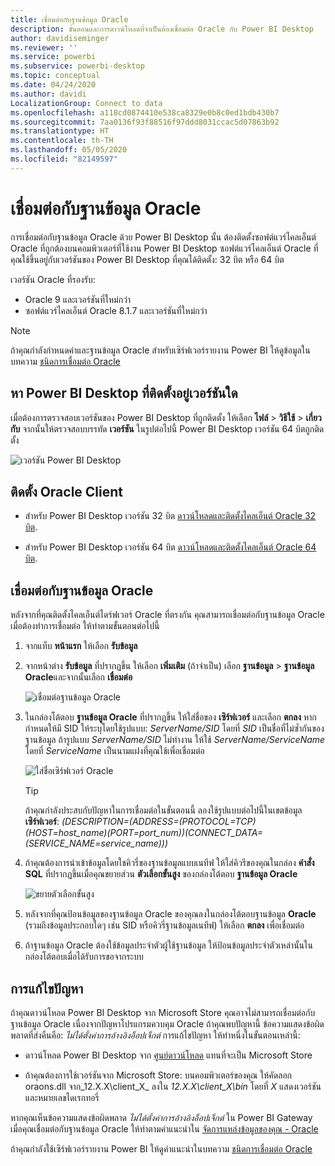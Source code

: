 ```yaml
---
title: เชื่อมต่อกับฐานข้อมูล Oracle
description: ขั้นตอนและการดาวน์โหลดที่จำเป็นต้องเชื่อมต่อ Oracle กับ Power BI Desktop
author: davidiseminger
ms.reviewer: ''
ms.service: powerbi
ms.subservice: powerbi-desktop
ms.topic: conceptual
ms.date: 04/24/2020
ms.author: davidi
LocalizationGroup: Connect to data
ms.openlocfilehash: a118cd0874410e538ca8329e0b8c0ed1bdb430b7
ms.sourcegitcommit: 7aa0136f93f88516f97ddd8031ccac5d07863b92
ms.translationtype: HT
ms.contentlocale: th-TH
ms.lasthandoff: 05/05/2020
ms.locfileid: "82149597"
---
```

# <a name="connect-to-an-oracle-database"></a>เชื่อมต่อกับฐานข้อมูล Oracle
การเชื่อมต่อกับฐานข้อมูล Oracle ด้วย Power BI Desktop นั้น ต้องติดตั้งซอฟต์แวร์ไคลเอ็นต์ Oracle ที่ถูกต้องบนคอมพิวเตอร์ที่ใช้งาน Power BI Desktop ซอฟต์แวร์ไคลเอ็นต์ Oracle ที่คุณใช้ขึ้นอยู่กับเวอร์ชันของ Power BI Desktop ที่คุณได้ติดตั้ง: 32 บิต หรือ 64 บิต

เวอร์ชัน Oracle ที่รองรับ: 
- Oracle 9 และเวอร์ชันที่ใหม่กว่า
- ซอฟต์แวร์ไคลเอ็นต์ Oracle 8.1.7 และเวอร์ชันที่ใหม่กว่า

> [!NOTE]
> ถ้าคุณกำลังกำหนดค่าและฐานข้อมูล Oracle สำหรับเซิร์ฟเวอร์รายงาน Power BI ให้ดูข้อมูลในบทความ [ชนิดการเชื่อมต่อ Oracle](https://docs.microsoft.com/sql/reporting-services/report-data/oracle-connection-type-ssrs?view=sql-server-ver15) 


## <a name="determining-which-version-of-power-bi-desktop-is-installed"></a>หา Power BI Desktop ที่ติดตั้งอยู่เวอร์ชันใด
เมื่อต้องการตรวจสอบเวอร์ชันของ Power BI Desktop ที่ถูกติดตั้ง ให้เลือก **ไฟล์** > **วิธีใช้** > **เกี่ยวกับ** จากนั้นให้ตรวจสอบบรรทัด **เวอร์ชัน** ในรูปต่อไปนี้ Power BI Desktop เวอร์ชัน 64 บิตถูกติดตั้ง

![เวอร์ชัน Power BI Desktop](media/desktop-connect-oracle-database/connect-oracle-database_1.png)

## <a name="installing-the-oracle-client"></a>ติดตั้ง Oracle Client
- สำหรับ Power BI Desktop เวอร์ชัน 32 บิต [ดาวน์โหลดและติดตั้งไคลเอ็นต์ Oracle 32 บิต](https://www.oracle.com/technetwork/topics/dotnet/utilsoft-086879.html).

- สำหรับ Power BI Desktop เวอร์ชัน 64 บิต [ดาวน์โหลดและติดตั้งไคลเอ็นต์ Oracle 64 บิต](https://www.oracle.com/technetwork/database/windows/downloads/index-090165.html).

## <a name="connect-to-an-oracle-database"></a>เชื่อมต่อกับฐานข้อมูล Oracle
หลังจากที่คุณติดตั้งไคลเอ็นต์ไดร์ฟเวอร์ Oracle ที่ตรงกัน คุณสามารถเชื่อมต่อกับฐานข้อมูล Oracle เมื่อต้องทำการเชื่อมต่อ ให้ทำตามขั้นตอนต่อไปนี้

1. จากแท็บ **หน้าแรก** ให้เลือก **รับข้อมูล** 

2. จากหน้าต่าง **รับข้อมูล** ที่ปรากฏขึ้น ให้เลือก **เพิ่มเติม** (ถ้าจำเป็น) เลือก **ฐานข้อมูล** > **ฐานข้อมูล Oracle**และจากนั้นเลือก **เชื่อมต่อ**
   
   ![เชื่อมต่อฐานข้อมูล Oracle](media/desktop-connect-oracle-database/connect-oracle-database_2.png)
2. ในกล่องโต้ตอบ **ฐานข้อมูล Oracle** ที่ปรากฏขึ้น ให้ใส่ชื่อของ **เซิร์ฟเวอร์** และเลือก **ตกลง** หากกำหนดให้มี SID ให้ระบุโดยใช้รูปแบบ: *ServerName/SID* โดยที่ *SID* เป็นชื่อที่ไม่ซ้ำกันของฐานข้อมูล ถ้ารูปแบบ *ServerName/SID* ไม่ทำงาน ให้ใช้ *ServerName/ServiceName* โดยที่ *ServiceName* เป็นนามแฝงที่คุณใช้เพื่อเชื่อมต่อ


   ![ใส่ชื่อเซิร์ฟเวอร์ Oracle](media/desktop-connect-oracle-database/connect-oracle-database_3.png)

   > [!TIP]
   > ถ้าคุณกำลังประสบกับปัญหาในการเชื่อมต่อในขั้นตอนนี้ ลองใช้รูปแบบต่อไปนี้ในเขตข้อมูล **เซิร์ฟเวอร์**: *(DESCRIPTION=(ADDRESS=(PROTOCOL=TCP)(HOST=host_name)(PORT=port_num))(CONNECT_DATA=(SERVICE_NAME=service_name)))*
   
3. ถ้าคุณต้องการนำเข้าข้อมูลโดยใชคิวรี่ของฐานข้อมูลแบบเนทีฟ ให้ใส่คิวรีของคุณในกล่อง **คำสั่ง SQL** ที่ปรากฏขึ้นเมื่อคุณขยายส่วน **ตัวเลือกขั้นสูง** ของกล่องโต้ตอบ **ฐานข้อมูล Oracle**
   
   ![ขยายตัวเลือกขั้นสูง](media/desktop-connect-oracle-database/connect-oracle-database_4.png)
4. หลังจากที่คุณป้อนข้อมูลของฐานข้อมูล Oracle ของคุณลงในกล่องโต้ตอบฐานข้อมูล **Oracle** (รวมถึงข้อมูลประกอบใดๆ เช่น SID หรือคิวรี่ฐานข้อมูลเนทีฟ) ให้เลือก **ตกลง** เพื่อเชื่อมต่อ
5. ถ้าฐานข้อมูล Oracle ต้องใช้ข้อมูลประจำตัวผู้ใช้ฐานข้อมูล ให้ป้อนข้อมูลประจำตัวเหล่านั้นในกล่องโต้ตอบเมื่อได้รับการขอจากระบบ


## <a name="troubleshooting"></a>การแก้ไขปัญหา

ถ้าคุณดาวน์โหลด Power BI Desktop จาก Microsoft Store คุณอาจไม่สามารถเชื่อมต่อกับฐานข้อมูล Oracle เนื่องจากปัญหาโปรแกรมควบคุม Oracle ถ้าคุณพบปัญหานี้ ข้อความแสดงข้อผิดพลาดที่ส่งคืนคือ: *ไม่ได้ตั้งค่าการอ้างอิงอ็อปเจ็กต์* การแก้ไขปัญหา ให้ทำหนึ่งในขั้นตอนเหล่านี้:

* ดาวน์โหลด Power BI Desktop จาก [ศูนย์ดาวน์โหลด](https://www.microsoft.com/download/details.aspx?id=58494) แทนที่จะเป็น Microsoft Store

* ถ้าคุณต้องการใช้เวอร์ชันจาก Microsoft Store: บนคอมพิวเตอร์ของคุณ ให้คัดลอก oraons.dll จาก_12.X.X\client_X_ ลงใน _12.X.X\client_X\bin_ โดยที่ _X_ แสดงเวอร์ชันและหมายเลขไดเรกทอรี่

หากคุณเห็นข้อความแสดงข้อผิดพลาด *ไม่ได้ตั้งค่าการอ้างอิงอ็อปเจ็กต์* ใน Power BI Gateway เมื่อคุณเชื่อมต่อกับฐานข้อมูล Oracle ให้ทำตามคำแนะนำใน [จัดการแหล่งข้อมูลของคุณ - Oracle](service-gateway-onprem-manage-oracle.md)

ถ้าคุณกำลังใช้เซิร์ฟเวอร์รายงาน Power BI ให้ดูคำแนะนำในบทความ [ชนิดการเชื่อมต่อ Oracle](https://docs.microsoft.com/sql/reporting-services/report-data/oracle-connection-type-ssrs?view=sql-server-ver15)